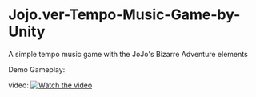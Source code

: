 # Jojo.ver-Tempo-Music-Game-by-Unity
A simple tempo music game with the JoJo's Bizarre Adventure elements

Demo Gameplay:

video:
[![Watch the video](https://img.youtube.com/vi/oktQvZBgNtA/maxresdefault.jpg)](https://www.youtube.com/embed/oktQvZBgNtA")
